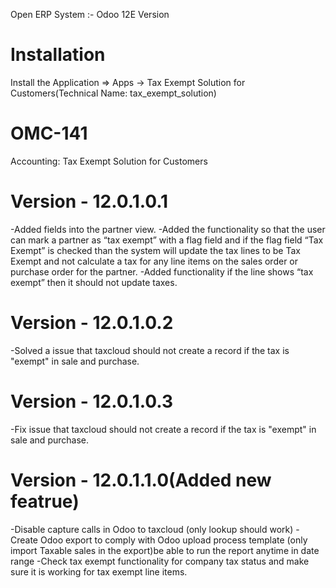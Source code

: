 Open ERP System :- Odoo 12E Version 

Installation 
============
Install the Application => Apps -> Tax Exempt Solution for Customers(Technical Name: tax_exempt_solution)

OMC-141
============
Accounting: Tax Exempt Solution for Customers

Version - 12.0.1.0.1
=====================
-Added fields into the partner view.
-Added the functionality so that the user can mark a partner as “tax exempt” with a flag field and if the flag field “Tax Exempt” is checked than the system will update the tax lines to be Tax Exempt and not calculate a tax for any line items on the sales order or purchase order for the partner.
-Added functionality if the line shows “tax exempt” then it should not update taxes. 

Version - 12.0.1.0.2
=====================
-Solved a issue that taxcloud should not create a record if the tax is "exempt" in sale and purchase.

Version - 12.0.1.0.3
=====================
-Fix issue that taxcloud should not create a record if the tax is "exempt" in sale and purchase.

Version - 12.0.1.1.0(Added new featrue)
========================================
-Disable capture calls in Odoo to taxcloud (only lookup should work)
-Create Odoo export to comply with Odoo upload process template
(only import Taxable sales in the export)be able to run the report anytime in date range
-Check tax exempt functionality for company tax status and make sure it is working for tax exempt line items.